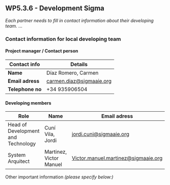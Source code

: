 ## WP5.3.6 - Development Sigma

*Each partner needs to fill in contact information about their developing team.*
...

### Contact information for local developing team

#### Project manager / Contact person
| Contact info      | Details                        |
| ----------------- | ------------------------------ |
| **Name**          |  Díaz Romero, Carmen           |
| **Email adress**  | carmen.diaz@sigmaaie.org       |
| **Telephone no**  |  +34 935906504                 |

#### Developing members
|                         Role       |      Name              |              Email adress                 |
| ---------------------------------  | ---------------------- | ----------------------------------------- |
| Head of Development and Technology | Cuní Vila, Jordi       |jordi.cuni@sigmaaie.org                    |
| System Arquitect                   | Martinez, Victor Manuel|Victor.manuel.martinez@sigmaaie.org        | 


Other important information _(please specify below:)_ 
